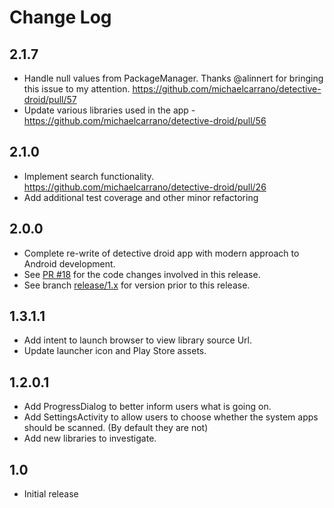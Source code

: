Change Log
==========
## 2.1.7
* Handle null values from PackageManager. Thanks @alinnert for bringing this issue to my attention. https://github.com/michaelcarrano/detective-droid/pull/57
* Update various libraries used in the app - https://github.com/michaelcarrano/detective-droid/pull/56

## 2.1.0
* Implement search functionality. https://github.com/michaelcarrano/detective-droid/pull/26
* Add additional test coverage and other minor refactoring


## 2.0.0
* Complete re-write of detective droid app with modern approach to Android development.
* See [PR #18](https://github.com/michaelcarrano/detective-droid/pull/18) for the code changes involved in this release.
* See branch [release/1.x](https://github.com/michaelcarrano/detective-droid/tree/release/1.x) for version prior to this release.


## 1.3.1.1
* Add intent to launch browser to view library source Url.
* Update launcher icon and Play Store assets.


## 1.2.0.1
* Add ProgressDialog to better inform users what is going on.
* Add SettingsActivity to allow users to choose whether the system apps should be scanned. (By default they are not)
* Add new libraries to investigate.


## 1.0
- Initial release
